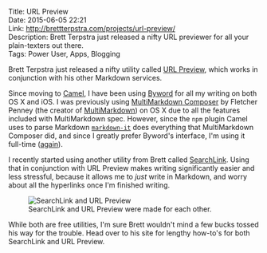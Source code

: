 Title: URL Preview  
Date: 2015-06-05 22:21  
Link: http://brettterpstra.com/projects/url-preview/  
Description: Brett Terpstra just released a nifty URL previewer for all your plain-texters out there.  
Tags: Power User, Apps, Blogging    

Brett Terpstra just released a nifty utility called [URL Preview][0402-0001], which works in conjunction with his other Markdown services.

Since moving to [Camel][camel], I have been using [Byword][0402-0003] for all my writing on both OS X and iOS. I was previously using [MultiMarkdown Composer][0402-0004] by Fletcher Penney (the creator of [MultiMarkdown][0402-0005]) on OS X due to all the features included with MultiMarkdown spec. However, since the `npm` plugin Camel uses to parse Markdown [`markdown-it`][0402-0006] does everything that MultiMarkdown Composer did, and since I greatly prefer Byword's interface, I'm using it full-time ([again][again]).

I recently started using another utility from Brett called [SearchLink][0402-0002]. Using that in conjunction with URL Preview makes writing significantly easier and less stressful, because it allows me to *just* write in Markdown, and worry about all the hyperlinks once I'm finished writing. 

<figure>
	<img src="http://d.pr/i/1glDj+" alt="SearchLink and URL Preview" title="SearchLink and URL Preview">
	<figcaption>SearchLink and URL Preview were made for each other.</figcaption>
</figure>

While both are free utilities, I'm sure Brett wouldn't mind a few bucks tossed his way for the trouble. Head over to his site for lengthy how-to's for both SearchLink and URL Preview.

[0402-0001]: http://brettterpstra.com/projects/url-preview/ "Brett's project page for URL Preview"
[0402-0002]: http://brettterpstra.com/projects/searchlink/ "Brett's project page for SearchLink"
[0402-0003]: https://itunes.apple.com/us/app/byword/id420212497?mt=12&at=1l3vx9s "Byword on the App Store"
[0402-0004]: http://multimarkdown.com/ "Project page for MultiMarkdown"
[0402-0005]: http://fletcherpenney.net/multimarkdown/ "Fletcher Penney's site about MultiMarkdown"
[0402-0006]: https://www.npmjs.com/package/markdown-it "npmjs page for `markdown-it`"
[again]: /2015/3/4/byword-multimarkdown-composer-and-more "My thoughts on using Byword and MultiMarkdown Composer"
[camel]: /2015/6/1/introducing-theoveranalyzed-30 "My post introducing TheOverAnalyzed 3.0"